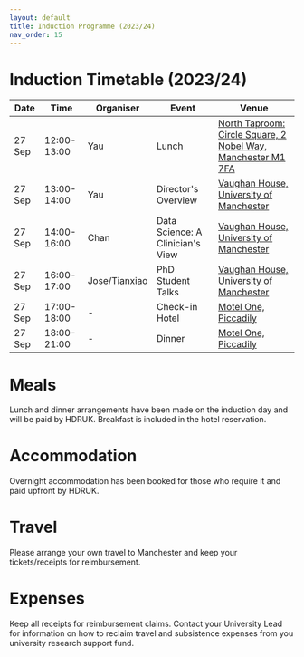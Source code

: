 ```yaml
---
layout: default
title: Induction Programme (2023/24)
nav_order: 15
---
```


# Induction Timetable (2023/24)

| Date | Time | Organiser | Event | Venue |
|-------|-------|-----------|-------|-------|
| 27 Sep | 12:00-13:00 | Yau | Lunch | [North Taproom: Circle Square, 2 Nobel Way, Manchester M1 7FA](https://maps.app.goo.gl/mtvRkbPGX6uvqmvt5) |
| 27 Sep | 13:00-14:00 | Yau | Director's Overview | [Vaughan House, University of Manchester](https://maps.app.goo.gl/ke4XPSTzbskyAHDS9) |
| 27 Sep | 14:00-16:00 | Chan | Data Science: A Clinician's View | [Vaughan House, University of Manchester](https://maps.app.goo.gl/ke4XPSTzbskyAHDS9) |
| 27 Sep | 16:00-17:00 | Jose/Tianxiao | PhD Student Talks | [Vaughan House, University of Manchester](https://maps.app.goo.gl/ke4XPSTzbskyAHDS9) |
| 27 Sep | 17:00-18:00 | - | Check-in Hotel | [Motel One, Piccadily](https://maps.app.goo.gl/A7SYuiUAURqqpLcF9) |
| 27 Sep | 18:00-21:00 | - | Dinner | [Motel One, Piccadily](https://maps.app.goo.gl/nbo727gWdkCLRyuL6) |

# Meals

Lunch and dinner arrangements have been made on the induction day and will be paid by HDRUK. Breakfast is included in the hotel reservation.

# Accommodation

Overnight accommodation has been booked for those who require it and paid upfront by HDRUK.

# Travel 

Please arrange your own travel to Manchester and keep your tickets/receipts for reimbursement.

# Expenses

Keep all receipts for reimbursement claims. Contact your University Lead for information on how to reclaim travel and subsistence expenses from you university research support fund.
